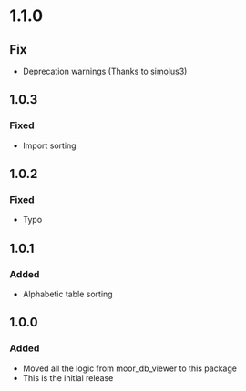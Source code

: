# 1.1.0
## Fix
- Deprecation warnings (Thanks to [simolus3](https://github.com/simolus3))

## 1.0.3
### Fixed
- Import sorting

## 1.0.2
### Fixed
- Typo

## 1.0.1
### Added
- Alphabetic table sorting

## 1.0.0
### Added
- Moved all the logic from moor_db_viewer to this package
- This is the initial release